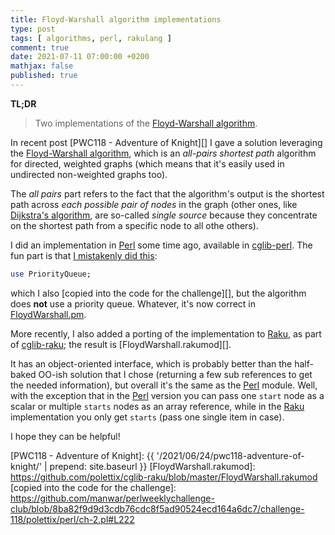 ```yaml
---
title: Floyd-Warshall algorithm implementations
type: post
tags: [ algorithms, perl, rakulang ]
comment: true
date: 2021-07-11 07:00:00 +0200
mathjax: false
published: true
---
```


**TL;DR**

> Two implementations of the [Floyd-Warshall algorithm][].

In recent post [PWC118 - Adventure of Knight][] I gave a solution
leveraging the [Floyd-Warshall algorithm][], which is an *all-pairs
shortest path* algorithm for directed, weighted graphs (which means that
it's easily used in undirected non-weighted graphs too).

The *all pairs* part refers to the fact that the algorithm's output is
the shortest path across *each possible pair of nodes* in the graph
(other ones, like [Dijkstra's algorithm][], are so-called *single
source* because they concentrate on the shortest path from a specific
node to all othe others).

I did an implementation in [Perl][] some time ago, available in
[cglib-perl][]. The fun part is that [I mistakenly did
this][fw-original]:

```perl
use PriorityQueue;
```

which I also [copied into the code for the challenge][], but the
algorithm does **not** use a priority queue. Whatever, it's now correct
in [FloydWarshall.pm][].

More recently, I also added a porting of the implementation to [Raku][],
as part of [cglib-raku][]; the result is [FloydWarshall.rakumod][].

It has an object-oriented interface, which is probably better than the
half-baked OO-ish solution that I chose (returning a few sub references
to get the needed information), but overall it's the same as the
[Perl][] module. Well, with the exception that in the [Perl][] version
you can pass one `start` node as a scalar or multiple `starts` nodes as
an array reference, while in the [Raku][] implementation you only get
`starts` (pass one single item in case).

I hope they can be helpful!

[Perl]: https://www.perl.org/
[Raku]: https://raku.org/
[cglib-perl]: https://github.com/polettix/cglib-perl
[cglib-raku]: https://github.com/polettix/cglib-raku
[Floyd-Warshall algorithm]: https://en.wikipedia.org/wiki/Floyd%E2%80%93Warshall_algorithm
[Dijkstra's algorithm]: https://en.wikipedia.org/wiki/Dijkstra's_algorithm
[fw-original]: https://github.com/polettix/cglib-perl/blob/e8d02b65cfb7f6cc4cf1c7cccdfa97bfacc5c6cb/FloydWarshall.pm#L3
[FloydWarshall.pm]: https://github.com/polettix/cglib-perl/blob/master/FloydWarshall.pm
[PWC118 - Adventure of Knight]: {{ '/2021/06/24/pwc118-adventure-of-knight/' | prepend: site.baseurl }}
[FloydWarshall.rakumod]: https://github.com/polettix/cglib-raku/blob/master/FloydWarshall.rakumod
[copied into the code for the challenge]: https://github.com/manwar/perlweeklychallenge-club/blob/8ba82f9d9d3cdb76cdc8f5ad90524ecd164a6dc7/challenge-118/polettix/perl/ch-2.pl#L222
